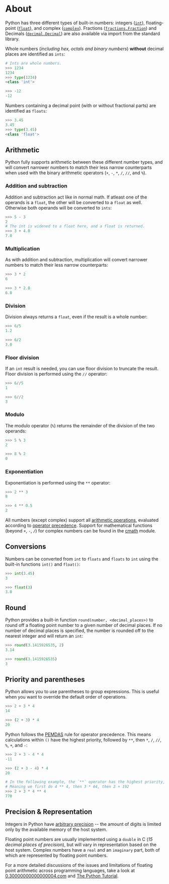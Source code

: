 # About

Python has three different types of built-in numbers: integers ([`int`][int]), floating-point ([`float`][float]), and complex ([`complex`][complex]). Fractions ([`fractions.Fraction`][fractions]) and Decimals ([`decimal.Decimal`][decimals]) are also available via import from the standard library.

Whole numbers (_including hex, octals and binary numbers_) **without** decimal places are identified as `ints`:

```python
# Ints are whole numbers.
>>> 1234
1234
>>> type(1234)
<class 'int'>

>>> -12
-12
```

Numbers containing a decimal point (with or without fractional parts) are identified as `floats`:

```python
>>> 3.45
3.45
>>> type(3.45)
<class 'float'>
```

## Arithmetic

Python fully supports arithmetic between these different number types, and will convert narrower numbers to match their less narrow counterparts when used with the binary arithmetic operators (`+`, `-`, `*`, `/`, `//`, and `%`).

### Addition and subtraction

Addition and subtraction act like in normal math.
If atleast one of the operands is a `float`, the other will be converted to a `float` as well.
Otherwise both operands will be converted to `ints`:

```python
>>> 5 - 3
2
# The int is widened to a float here, and a float is returned.
>>> 3 + 4.0
7.0
```

### Multiplication

As with addition and subtraction, multiplication will convert narrower numbers to match their less narrow counterparts:

```python
>>> 3 * 2
6

>>> 3 * 2.0
6.0
```

### Division

Division always returns a `float`, even if the result is a whole number:

```python
>>> 6/5
1.2

>>> 6/2
3.0
```

### Floor division

If an `int` result is needed, you can use floor division to truncate the result.
Floor division is performed using the `//` operator:

```python
>>> 6//5
1

>>> 6//2
3
```

### Modulo

The modulo operator (`%`) returns the remainder of the division of the two operands:

```python
>>> 5 % 3
2

>>> 8 % 2
0
```

### Exponentiation

Exponentiation is performed using the `**` operator:

```python
>>> 2 ** 3
8

>>> 4 ** 0.5
2
```

All numbers (except complex) support all [arithmetic operations][arethmetic-operations], evaluated according to [operator precedence][operator precedence]. Support for mathematical functions (beyond `+`, `-`, `/`) for complex numbers can be found in the [cmath][cmath] module.

## Conversions

Numbers can be converted from `int` to `floats` and `floats` to `int` using the built-in functions `int()` and `float()`:

```python
>>> int(3.45)
3

>>> float(3)
3.0
```

## Round

Python provides a built-in function `round(number, <decimal_places>)` to round off a floating point number to a given number of decimal places.
If no number of decimal places is specified, the number is rounded off to the nearest integer and will return an `int`:

```python
>>> round(3.1415926535, 2)
3.14

>>> round(3.1415926535)
3
```

## Priority and parentheses

Python allows you to use parentheses to group expressions.
This is useful when you want to override the default order of operations.

```python
>>> 2 + 3 * 4
14

>>> (2 + 3) * 4
20
```

Python follows the [PEMDAS][operator precedence] rule for operator precedence.
This means calculations within `()` have the highest priority, followed by `**`, then `*`, `/`, `//`, `%`, `+`, and `-`:

```python
>>> 2 + 3 - 4 * 4
-11

>>> (2 + 3 - 4) * 4
20

# In the following example, the `**` operator has the highest priority, then `*`, then `+`
# Meaning we first do 4 ** 4, then 3 * 64, then 2 + 192
>>> 2 + 3 * 4 ** 4
770
```

## Precision & Representation

Integers in Python have [arbitrary precision](https://en.wikipedia.org/wiki/Arbitrary-precision_arithmetic) -- the amount of digits is limited only by the available memory of the host system.

Floating point numbers are usually implemented using a `double` in C (_15 decimal places of precision_), but will vary in representation based on the host system. Complex numbers have a `real` and an `imaginary` part, both of which are represented by floating point numbers.

For a more detailed discussions of the issues and limitations of floating point arithmetic across programming languages, take a look at [0.30000000000000004.com][0.30000000000000004.com] and [The Python Tutorial][floating point math].

[int]: https://docs.python.org/3/library/functions.html#int
[float]: https://docs.python.org/3/library/functions.html#float
[complex]: https://docs.python.org/3/library/functions.html#complex
[fractions]: https://docs.python.org/3/library/fractions.html
[decimals]: https://docs.python.org/3/library/decimal.html#module-decimal
[0.30000000000000004.com]: https://0.30000000000000004.com/
[cmath]: https://docs.python.org/3.9/library/cmath.html
[arethmetic-operations]: https://docs.python.org/3/library/stdtypes.html#numeric-types-int-float-complex
[operator precedence]: https://docs.python.org/3/reference/expressions.html#operator-precedence
[floating point math]: https://docs.python.org/3.9/tutorial/floatingpoint.html

